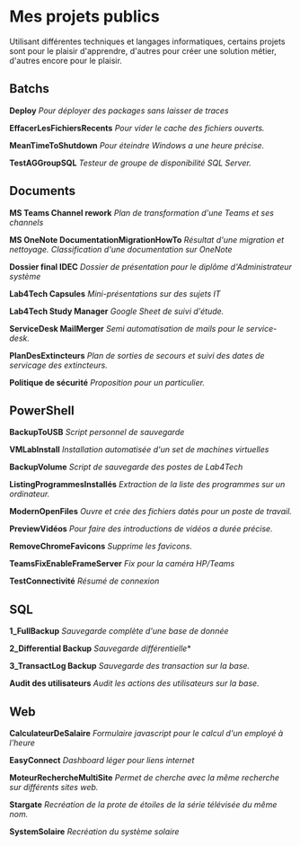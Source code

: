 # Mes projets publics
Utilisant différentes techniques et langages informatiques, certains projets sont pour le plaisir d'apprendre, d'autres pour créer une solution métier, d'autres encore pour le plaisir.

## Batchs

**Deploy**
*Pour déployer des packages sans laisser de traces*

**EffacerLesFichiersRecents**
*Pour vider le cache des fichiers ouverts.*

**MeanTimeToShutdown**
*Pour éteindre Windows a une heure précise.*

**TestAGGroupSQL**
*Testeur de groupe de disponibilité SQL Server.*

## Documents

**MS Teams Channel rework**
*Plan de transformation d'une Teams et ses channels*

**MS OneNote DocumentationMigrationHowTo**
*Résultat d'une migration et nettoyage.*
*Classification d'une documentation sur OneNote*

**Dossier final IDEC**
*Dossier de présentation pour le diplôme d'Administrateur système*

**Lab4Tech Capsules**
*Mini-présentations sur des sujets IT*

**Lab4Tech Study Manager**
*Google Sheet de suivi d'étude.*

**ServiceDesk MailMerger**
*Semi automatisation de mails pour le service-desk.*

**PlanDesExtincteurs**
*Plan de sorties de secours et suivi des dates de servicage des extincteurs.*

**Politique de sécurité**
*Proposition pour un particulier.*

## PowerShell

**BackupToUSB**
*Script personnel de sauvegarde*

**VMLabInstall**
*Installation automatisée d'un set de machines virtuelles*

**BackupVolume**
*Script de sauvegarde des postes de Lab4Tech*

**ListingProgrammesInstallés**
*Extraction de la liste des programmes sur un ordinateur.*

**ModernOpenFiles**
*Ouvre et crée des fichiers datés pour un poste de travail.*

**PreviewVidéos**
*Pour faire des introductions de vidéos a durée précise.*

**RemoveChromeFavicons**
*Supprime les favicons.*

**TeamsFixEnableFrameServer**
*Fix pour la caméra HP/Teams*

**TestConnectivité**
*Résumé de connexion*

## SQL

**1_FullBackup**
*Sauvegarde complète d'une base de donnée*

**2_Differential Backup**
*Sauvegarde différentielle**

**3_TransactLog Backup**
*Sauvegarde des transaction sur la base.*

**Audit des utilisateurs**
*Audit les actions des utilisateurs sur la base.*

## Web

**CalculateurDeSalaire**
*Formulaire javascript pour le calcul d'un employé à l'heure*

**EasyConnect**
*Dashboard léger pour liens internet*

**MoteurRechercheMultiSite**
*Permet de cherche avec la même recherche sur différents sites web.*

**Stargate**
*Recréation de la prote de étoiles de la série télévisée du même nom.*

**SystemSolaire**
*Recréation du système solaire*
